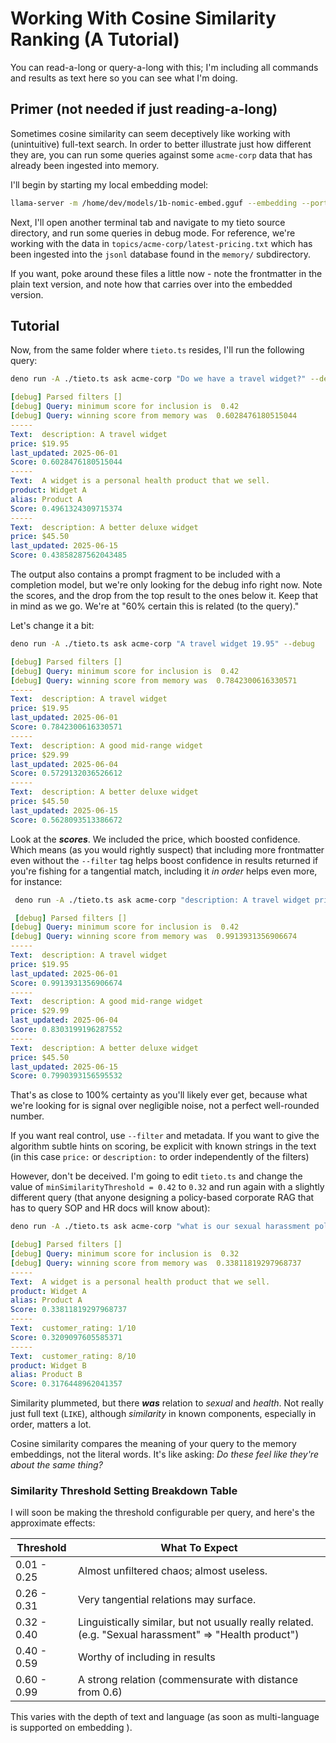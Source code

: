 # Working With Cosine Similarity Ranking (A Tutorial)

You can read-a-long or query-a-long with this; I'm including all commands and
results as text here so you can see what I'm doing.

## Primer (not needed if just reading-a-long)

Sometimes cosine similarity can seem deceptively like working with (unintuitive)
full-text search. In order to better illustrate just how different they are, you
can run some queries against some `acme-corp` data that has already been
ingested into memory.

I'll begin by starting my local embedding model:

```sh
llama-server -m /home/dev/models/1b-nomic-embed.gguf --embedding --port 8080
```

Next, I'll open another terminal tab and navigate to my tieto source directory,
and run some queries in debug mode. For reference, we're working with the data
in `topics/acme-corp/latest-pricing.txt` which has been ingested into the
`jsonl` database found in the `memory/` subdirectory.

If you want, poke around these files a little now - note the frontmatter in the
plain text version, and note how that carries over into the embedded version.

## Tutorial

Now, from the same folder where `tieto.ts` resides, I'll run the following
query:

```sh
deno run -A ./tieto.ts ask acme-corp "Do we have a travel widget?" --debug
```

```yml
[debug] Parsed filters []
[debug] Query: minimum score for inclusion is  0.42
[debug] Query: winning score from memory was  0.6028476180515044
-----
Text:  description: A travel widget
price: $19.95
last_updated: 2025-06-01
Score: 0.6028476180515044
-----
Text:  A widget is a personal health product that we sell.
product: Widget A
alias: Product A
Score: 0.4961324309715374
-----
Text:  description: A better deluxe widget
price: $45.50
last_updated: 2025-06-15
Score: 0.43858287562043485
```

The output also contains a prompt fragment to be included with a completion
model, but we're only looking for the debug info right now. Note the scores, and
the drop from the top result to the ones below it. Keep that in mind as we go.
We're at "60% certain this is related (to the query)."

Let's change it a bit:

```sh
deno run -A ./tieto.ts ask acme-corp "A travel widget 19.95" --debug
```

```yml
[debug] Parsed filters []
[debug] Query: minimum score for inclusion is  0.42
[debug] Query: winning score from memory was  0.7842300616330571
-----
Text:  description: A travel widget
price: $19.95
last_updated: 2025-06-01
Score: 0.7842300616330571
-----
Text:  description: A good mid-range widget
price: $29.99
last_updated: 2025-06-04
Score: 0.5729132036526612
-----
Text:  description: A better deluxe widget
price: $45.50
last_updated: 2025-06-15
Score: 0.5628093513386672
```

Look at the _**scores**_. We included the price, which boosted confidence. Which
means (as you would rightly suspect) that including more frontmatter even
without the `--filter` tag helps boost confidence in results returned if you're
fishing for a tangential match, including it _in order_ helps even more, for
instance:

```sh
 deno run -A ./tieto.ts ask acme-corp "description: A travel widget price: \$19.95 last_updated: 2025\-06\-01" --debug
 ```

```yml
 [debug] Parsed filters []
[debug] Query: minimum score for inclusion is  0.42
[debug] Query: winning score from memory was  0.9913931356906674
-----
Text:  description: A travel widget
price: $19.95
last_updated: 2025-06-01
Score: 0.9913931356906674
-----
Text:  description: A good mid-range widget
price: $29.99
last_updated: 2025-06-04
Score: 0.8303199196287552
-----
Text:  description: A better deluxe widget
price: $45.50
last_updated: 2025-06-15
Score: 0.7990393156595532
```

That's as close to 100% certainty as you'll likely ever get, because what we're
looking for is signal over negligible noise, not a perfect well-rounded number.

If you want real control, use `--filter` and metadata. If you want to give the
algorithm subtle hints on scoring, be explicit with known strings in the text
(in this case `price:` or `description:` to order independently of the filters)

However, don't be deceived. I'm going to edit `tieto.ts` and change the value of
`minSimilarityThreshold = 0.42` to `0.32` and run again with a slightly
different query (that anyone designing a policy-based corporate RAG that has to
query SOP and HR docs will know about):

```sh
deno run -A ./tieto.ts ask acme-corp "what is our sexual harassment policy?" --debug
```

```yml
[debug] Parsed filters []
[debug] Query: minimum score for inclusion is  0.32
[debug] Query: winning score from memory was  0.33811819297968737
-----
Text:  A widget is a personal health product that we sell.
product: Widget A
alias: Product A
Score: 0.33811819297968737
-----
Text:  customer_rating: 1/10
Score: 0.3209097605585371
-----
Text:  customer_rating: 8/10
product: Widget B
alias: Product B
Score: 0.3176448962041357
```

Similarity plummeted, but there _**was**_ relation to _sexual_ and _health_. Not
really just full text (`LIKE`), although _similarity_ in known components,
especially in order, matters a lot.

Cosine similarity compares the meaning of your query to the memory embeddings, not the literal words. It's like asking: *Do these feel like they're about the same thing?*

### Similarity Threshold Setting Breakdown Table

I will soon be making the threshold configurable per query, and here's the
approximate effects:

| Threshold   | What To Expect                                                                                         |
| ----------- | ------------------------------------------------------------------------------------------------------ |
| 0.01 - 0.25 | Almost unfiltered chaos; almost useless.                                                               |
| 0.26 - 0.31 | Very tangential relations may surface.                                                                 |
| 0.32 - 0.40 | Linguistically similar, but not usually really related. (e.g. "Sexual harassment" => "Health product") |
| 0.40 - 0.59 | Worthy of including in results                                                                         |
| 0.60 - 0.99 | A strong relation (commensurate with distance from 0.6)                                                |

This varies with the depth of text and language (as soon as multi-language is
supported on embedding ).
